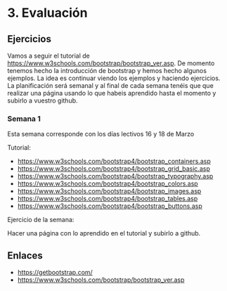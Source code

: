 # 3. Evaluación

## Ejercicios

Vamos a seguir el tutorial de https://www.w3schools.com/bootstrap/bootstrap_ver.asp. De momento tenemos hecho la introducción de bootstrap y hemos hecho algunos ejemplos. La idea es continuar viendo los ejemplos y haciendo ejercicios. La planificación será semanal y al final de cada semana tenéis que que realizar una página usando lo que habeis aprendido hasta el momento y subirlo a vuestro github.


### Semana 1

Esta semana corresponde con los días lectivos 16 y 18 de Marzo

Tutorial:

- https://www.w3schools.com/bootstrap4/bootstrap_containers.asp
- https://www.w3schools.com/bootstrap4/bootstrap_grid_basic.asp
- https://www.w3schools.com/bootstrap4/bootstrap_typography.asp
- https://www.w3schools.com/bootstrap4/bootstrap_colors.asp
- https://www.w3schools.com/bootstrap4/bootstrap_images.asp
- https://www.w3schools.com/bootstrap4/bootstrap_tables.asp
- https://www.w3schools.com/bootstrap4/bootstrap_buttons.asp

Ejercicio de la semana:

Hacer una página con lo aprendido en el tutorial y subirlo a github.

## Enlaces

- https://getbootstrap.com/
- https://www.w3schools.com/bootstrap/bootstrap_ver.asp
